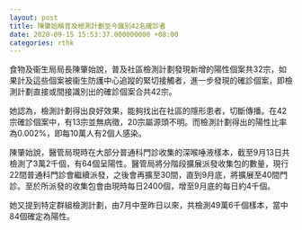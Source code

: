 ```yaml
---
layout: post
title: 陳肇始稱普及檢測計劃至今識別42名確診者
date: 2020-09-15 15:53:37.000000000 +08:00
categories: rthk
---
```


食物及衞生局局長陳肇始說，普及社區檢測計劃發現新增的陽性個案共32宗，如果計及這些個案被衞生防護中心追蹤的緊切接觸者，進一步發現的確診個案，即檢測計劃直接或間接識別出的確診個案合共42宗。

她認為，檢測計劃得出良好效果，能夠找出在社區的隱形患者，切斷傳播。在42宗確診個案中，有13宗並無病徵，20宗屬源頭不明。而檢測計劃得出的陽性比率為0.002%，即每10萬人有2個人感染。

陳肇始說，醫管局現時在大部分普通科門診收集的深喉唾液樣本，截至9月13日共檢測了3萬2千個，有64個呈陽性。醫管局將分階段擴展派發收集包的數量，現行22間普通科門診會繼續派發，之後會再擴至30間，直到9月底，將擴展至40間門診。至於所派發的收集包會由現時每日2400個，增至9月底的每日約4千個。

她又提到特定群組檢測計劃，由7月中至昨日以來，共檢測49萬6千個樣本，當中84個確定為陽性。

